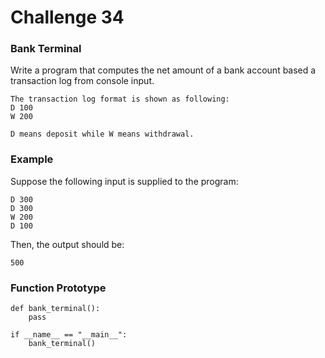 # Challenge 34
### Bank Terminal

Write a program that computes the net amount of a bank account based a transaction log from console input.
```
The transaction log format is shown as following:
D 100
W 200

D means deposit while W means withdrawal.
```

### Example
Suppose the following input is supplied to the program:
```
D 300
D 300
W 200
D 100
```
Then, the output should be:
```
500
```

### Function Prototype
```
def bank_terminal():
    pass

if __name__ == "__main__":
    bank_terminal()
